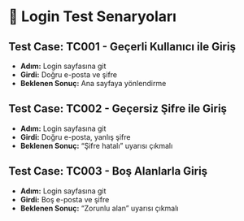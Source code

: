 # 🔐 Login Test Senaryoları

## Test Case: TC001 - Geçerli Kullanıcı ile Giriş

- **Adım:** Login sayfasına git
- **Girdi:** Doğru e-posta ve şifre
- **Beklenen Sonuç:** Ana sayfaya yönlendirme

## Test Case: TC002 - Geçersiz Şifre ile Giriş

- **Adım:** Login sayfasına git
- **Girdi:** Doğru e-posta, yanlış şifre
- **Beklenen Sonuç:** “Şifre hatalı” uyarısı çıkmalı

## Test Case: TC003 - Boş Alanlarla Giriş

- **Adım:** Login sayfasına git
- **Girdi:** Boş e-posta ve şifre
- **Beklenen Sonuç:** “Zorunlu alan” uyarısı çıkmalı
